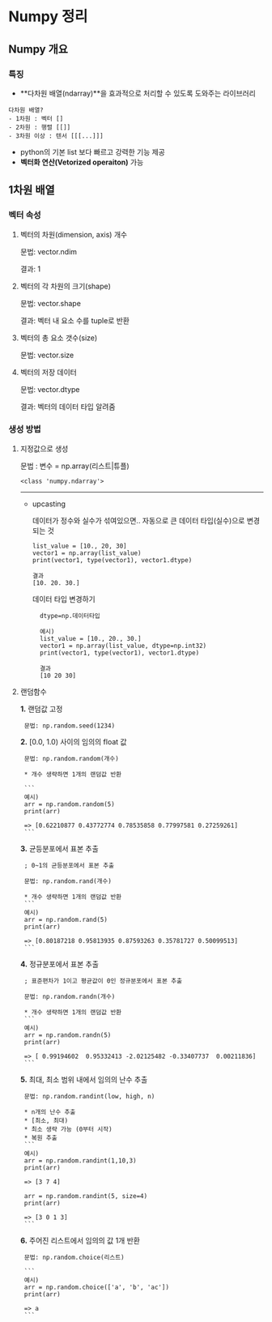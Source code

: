 # Numpy 정리

## Numpy 개요

### 특징
- **다차원 배열(ndarray)**을 효과적으로 처리할 수 있도록 도와주는 라이브러리
```
다차원 배열?
- 1차원 : 벡터 []
- 2차원 : 행렬 [[]]
- 3차원 이상 : 텐서 [[[...]]]
```
- python의 기본 list 보다 빠르고 강력한 기능 제공
- **벡터화 연산(Vetorized operaiton)** 가능

## 1차원 배열

### 벡터 속성

1. 벡터의 차원(dimension, axis) 개수

    문법: vector.ndim
    
    결과: 1

2. 벡터의 각 차원의 크기(shape) 

    문법: vector.shape
    
    결과: 벡터 내 요소 수를 tuple로 반환

3. 벡터의 총 요소 갯수(size)

    문법: vector.size

4. 벡터의 저장 데이터

    문법: vector.dtype
    
    결과: 벡터의 데이터 타입 알려줌 

### 생성 방법

1. 지정값으로 생성

    문법 : 변수 = np.array(리스트|튜플)
    ```
    <class 'numpy.ndarray'>
    ```
    --------------
    - upcasting

        데이터가 정수와 실수가 섞여있으면.. 자동으로 큰 데이터 타입(실수)으로 변경되는 것
        ```
        list_value = [10., 20, 30]
        vector1 = np.array(list_value)
        print(vector1, type(vector1), vector1.dtype)

        결과
        [10. 20. 30.]
        ```
        데이터 타입 변경하기
        
            dtype=np.데이터타입
            
            예시)
            list_value = [10., 20., 30.]
            vector1 = np.array(list_value, dtype=np.int32)
            print(vector1, type(vector1), vector1.dtype)

            결과
            [10 20 30]

2. 랜덤함수

    **1.** 랜덤값 고정

        문법: np.random.seed(1234)

    **2.** [0.0, 1.0) 사이의 임의의 float 값

        문법: np.random.random(개수)

        * 개수 생략하면 1개의 랜덤값 반환

        ```
        예시)
        arr = np.random.random(5)
        print(arr)
        
        => [0.62210877 0.43772774 0.78535858 0.77997581 0.27259261]
        ```

    **3.** 균등분포에서 표본 추출

        ; 0~1의 균등분포에서 표본 추출

        문법: np.random.rand(개수)

        * 개수 생략하면 1개의 랜덤값 반환
        ```
        예시)
        arr = np.random.rand(5)
        print(arr)
        
        => [0.80187218 0.95813935 0.87593263 0.35781727 0.50099513]
        ```

    **4.** 정규분포에서 표본 추출

        ; 표준편차가 1이고 평균값이 0인 정규분포에서 표본 추출

        문법: np.random.randn(개수)

        * 개수 생략하면 1개의 랜덤값 반환
        ```
        예시)
        arr = np.random.randn(5)
        print(arr)
        
        => [ 0.99194602  0.95332413 -2.02125482 -0.33407737  0.00211836]
        ```
    
    **5.** 최대, 최소 범위 내에서 임의의 난수 추출

        문법: np.random.randint(low, high, n)

        * n개의 난수 추출
        * [최소, 최대)
        * 최소 생략 가능 (0부터 시작)
        * 복원 추출
        ```
        예시)
        arr = np.random.randint(1,10,3)
        print(arr)
        
        => [3 7 4]

        arr = np.random.randint(5, size=4)
        print(arr)
        
        => [3 0 1 3]
        ```

    **6.** 주어진 리스트에서 임의의 값 1개 반환

        문법: np.random.choice(리스트)

        ```
        예시)
        arr = np.random.choice(['a', 'b', 'ac'])
        print(arr)
        
        => a
        ```
